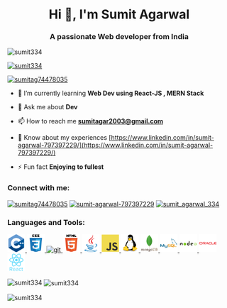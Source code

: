 <!--[![MasterHead](https://as1.ftcdn.net/v2/jpg/03/77/08/22/1000_F_377082215_XdCMMLYICc9uDtX4bFLP7k0bfRf5rAPF.jpg)]-->
<h1 align="center">Hi 👋, I'm Sumit Agarwal</h1>
<h3 align="center">A passionate Web developer from India</h3>
<!--<img align="right" alt="coding" width="400" src="https://media.istockphoto.com/id/865457032/vector/abstract-futuristic-cyberspace-with-binary-code-matrix-background-with-digits-well-organized.jpg?s=612x612&w=0&k=20&c=IQcdedY8fn_DMq6nwc5MaHUBe0H0d5DPyibHR8J2usk=">
-->
<p align="left"> <img src="https://komarev.com/ghpvc/?username=sumit334&label=Profile%20views&color=0e75b6&style=flat" alt="sumit334" /> </p>

<p align="left"> <a href="https://github.com/ryo-ma/github-profile-trophy"><img src="https://github-profile-trophy.vercel.app/?username=sumit334" alt="sumit334" /></a> </p>

<p align="left"> <a href="https://twitter.com/sumitag74478035" target="blank"><img src="https://img.shields.io/twitter/follow/sumitag74478035?logo=twitter&style=for-the-badge" alt="sumitag74478035" /></a> </p>

- 🌱 I’m currently learning **Web Dev using React-JS , MERN Stack**

- 💬 Ask me about **Dev**

- 📫 How to reach me **sumitagar2003@gmail.com**

- 📄 Know about my experiences [https://www.linkedin.com/in/sumit-agarwal-797397229/](https://www.linkedin.com/in/sumit-agarwal-797397229/)

- ⚡ Fun fact **Enjoying to fullest**

<h3 align="left">Connect with me:</h3>
<p align="left">
<a href="https://twitter.com/sumitag74478035" target="blank"><img align="center" src="https://raw.githubusercontent.com/rahuldkjain/github-profile-readme-generator/master/src/images/icons/Social/twitter.svg" alt="sumitag74478035" height="30" width="40" /></a>
<a href="https://linkedin.com/in/sumit-agarwal-797397229" target="blank"><img align="center" src="https://raw.githubusercontent.com/rahuldkjain/github-profile-readme-generator/master/src/images/icons/Social/linked-in-alt.svg" alt="sumit-agarwal-797397229" height="30" width="40" /></a>
<a href="https://instagram.com/sumit_agarwal_334" target="blank"><img align="center" src="https://raw.githubusercontent.com/rahuldkjain/github-profile-readme-generator/master/src/images/icons/Social/instagram.svg" alt="sumit_agarwal_334" height="30" width="40" /></a>
</p>

<h3 align="left">Languages and Tools:</h3>
<p align="left"> <a href="https://www.w3schools.com/cpp/" target="_blank" rel="noreferrer"> <img src="https://raw.githubusercontent.com/devicons/devicon/master/icons/cplusplus/cplusplus-original.svg" alt="cplusplus" width="40" height="40"/> </a> <a href="https://www.w3schools.com/css/" target="_blank" rel="noreferrer"> <img src="https://raw.githubusercontent.com/devicons/devicon/master/icons/css3/css3-original-wordmark.svg" alt="css3" width="40" height="40"/> </a> <a href="https://git-scm.com/" target="_blank" rel="noreferrer"> <img src="https://www.vectorlogo.zone/logos/git-scm/git-scm-icon.svg" alt="git" width="40" height="40"/> </a> <a href="https://www.w3.org/html/" target="_blank" rel="noreferrer"> <img src="https://raw.githubusercontent.com/devicons/devicon/master/icons/html5/html5-original-wordmark.svg" alt="html5" width="40" height="40"/> </a> <a href="https://www.java.com" target="_blank" rel="noreferrer"> <img src="https://raw.githubusercontent.com/devicons/devicon/master/icons/java/java-original.svg" alt="java" width="40" height="40"/> </a> <a href="https://developer.mozilla.org/en-US/docs/Web/JavaScript" target="_blank" rel="noreferrer"> <img src="https://raw.githubusercontent.com/devicons/devicon/master/icons/javascript/javascript-original.svg" alt="javascript" width="40" height="40"/> </a> <a href="https://www.linux.org/" target="_blank" rel="noreferrer"> <img src="https://raw.githubusercontent.com/devicons/devicon/master/icons/linux/linux-original.svg" alt="linux" width="40" height="40"/> </a> <a href="https://www.mongodb.com/" target="_blank" rel="noreferrer"> <img src="https://raw.githubusercontent.com/devicons/devicon/master/icons/mongodb/mongodb-original-wordmark.svg" alt="mongodb" width="40" height="40"/> </a> <a href="https://www.mysql.com/" target="_blank" rel="noreferrer"> <img src="https://raw.githubusercontent.com/devicons/devicon/master/icons/mysql/mysql-original-wordmark.svg" alt="mysql" width="40" height="40"/> </a> <a href="https://nodejs.org" target="_blank" rel="noreferrer"> <img src="https://raw.githubusercontent.com/devicons/devicon/master/icons/nodejs/nodejs-original-wordmark.svg" alt="nodejs" width="40" height="40"/> </a> <a href="https://www.oracle.com/" target="_blank" rel="noreferrer"> <img src="https://raw.githubusercontent.com/devicons/devicon/master/icons/oracle/oracle-original.svg" alt="oracle" width="40" height="40"/> </a> <a href="https://reactjs.org/" target="_blank" rel="noreferrer"> <img src="https://raw.githubusercontent.com/devicons/devicon/master/icons/react/react-original-wordmark.svg" alt="react" width="40" height="40"/> </a> </p>

<p><img align="left" src="https://github-readme-stats.vercel.app/api/top-langs?username=sumit334&show_icons=true&locale=en&layout=compact" alt="sumit334" /></p>

<p>&nbsp;<img align="center" src="https://github-readme-stats.vercel.app/api?username=sumit334&show_icons=true&locale=en" alt="sumit334" /></p>

<p><img align="center" src="https://github-readme-streak-stats.herokuapp.com/?user=sumit334&" alt="sumit334" /></p>
